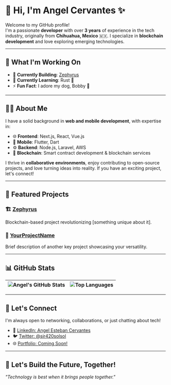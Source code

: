 # 👋 Hi, I'm Angel Cervantes ✨  

Welcome to my GitHub profile!  
I'm a passionate **developer** with over **3 years** of experience in the tech industry, originally from **Chihuahua, Mexico** 🇲🇽. I specialize in **blockchain development** and love exploring emerging technologies.  

---

## 🚀 What I'm Working On
- 🔭 **Currently Building**: [Zephyrus](#)  
- 🌱 **Currently Learning**: Rust 🦀  
- ⚡ **Fun Fact**: I adore my dog, Bobby 🐶  

---

## 🧑‍💻 About Me  

I have a solid background in **web and mobile development**, with expertise in:  
- 🌐 **Frontend**: Next.js, React, Vue.js  
- 📱 **Mobile**: Flutter, Dart  
- ⚙️ **Backend**: Node.js, Laravel, AWS  
- 🔗 **Blockchain**: Smart contract development & blockchain services  

I thrive in **collaborative environments**, enjoy contributing to open-source projects, and love turning ideas into reality. If you have an exciting project, let's connect!

---

## 📂 Featured Projects  

### 🏗️ [Zephyrus](#)  
Blockchain-based project revolutionizing [something unique about it].  

### 🎨 [YourProjectName](#)  
Brief description of another key project showcasing your versatility.  

---

## 📊 GitHub Stats  

| ![Angel's GitHub Stats](https://github-readme-stats.vercel.app/api?username=Angelinlin&show_icons=true&theme=radical) | ![Top Languages](https://github-readme-stats.vercel.app/api/top-langs/?username=Angelinlin&layout=compact&theme=radical) |
|-----------------------------------------------------------------------------------------------------------------------------|-----------------------------------------------------------------------------------------------------------------------------|

---

## 🤝 Let's Connect  

I'm always open to networking, collaborations, or just chatting about tech!  
- 💼 [LinkedIn: Angel Esteban Cervantes](https://www.linkedin.com/in/angel-esteban-cervantes-464087280/)  
- 🐦 [Twitter: @sir420solsol](https://twitter.com/sir420solsol)  
- 🌐 [Portfolio: Coming Soon!](#)  

---

## 🌟 Let's Build the Future, Together!  
*"Technology is best when it brings people together."*  
